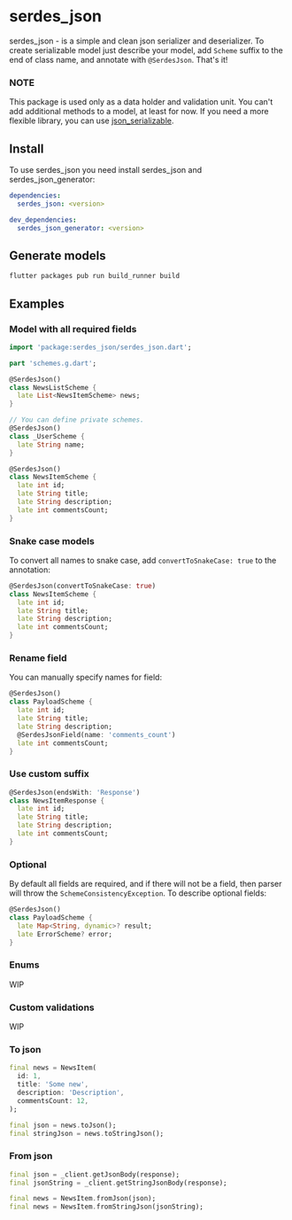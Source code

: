 # serdes_json

serdes_json - is a simple and clean json serializer and deserializer.
To create serializable model just describe your model, add `Scheme` suffix to the end of class name,
and annotate with `@SerdesJson`. That's it!

### NOTE

This package is used only as a data holder and validation unit. You can't add additional methods to a model, at least for now. If you need a more flexible library, you can use [json_serializable](https://github.com/google/json_serializable.dart).

## Install

To use serdes_json you need install serdes_json and serdes_json_generator:

```yaml
dependencies:
  serdes_json: <version>
```

```yaml
dev_dependencies:
  serdes_json_generator: <version>
```

## Generate models

```sh
flutter packages pub run build_runner build
```

## Examples

### Model with all required fields

```dart
import 'package:serdes_json/serdes_json.dart';

part 'schemes.g.dart';

@SerdesJson()
class NewsListScheme {
  late List<NewsItemScheme> news;
}

// You can define private schemes.
@SerdesJson()
class _UserScheme {
  late String name;
}
```

```dart
@SerdesJson()
class NewsItemScheme {
  late int id;
  late String title;
  late String description;
  late int commentsCount;
}
```

### Snake case models

To convert all names to snake case, add `convertToSnakeCase: true` to the annotation:

```dart
@SerdesJson(convertToSnakeCase: true)
class NewsItemScheme {
  late int id;
  late String title;
  late String description;
  late int commentsCount;
}
```

### Rename field

You can manually specify names for field:

```dart
@SerdesJson()
class PayloadScheme {
  late int id;
  late String title;
  late String description;
  @SerdesJsonField(name: 'comments_count')
  late int commentsCount;
}
```

### Use custom suffix

```dart
@SerdesJson(endsWith: 'Response')
class NewsItemResponse {
  late int id;
  late String title;
  late String description;
  late int commentsCount;
}
```

### Optional

By default all fields are required, and if there will not be a field, then parser will throw the `SchemeConsistencyException`.
To describe optional fields:

```dart
@SerdesJson()
class PayloadScheme {
  late Map<String, dynamic>? result;
  late ErrorScheme? error;
}
```

### Enums

WIP

### Custom validations

WIP

### To json

```dart
final news = NewsItem(
  id: 1,
  title: 'Some new',
  description: 'Description',
  commentsCount: 12,
);

final json = news.toJson();
final stringJson = news.toStringJson();
```

### From json

```dart
final json = _client.getJsonBody(response);
final jsonString = _client.getStringJsonBody(response);

final news = NewsItem.fromJson(json);
final news = NewsItem.fromStringJson(jsonString);
```
